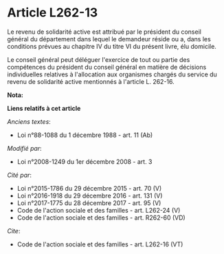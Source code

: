 # Article L262-13

Le revenu de solidarité active est attribué par le président du conseil général du département dans lequel le demandeur
réside ou a, dans les conditions prévues au chapitre IV du titre VI du présent livre, élu domicile. 

Le conseil général peut déléguer l'exercice de tout ou partie des compétences du président du conseil général en matière de
décisions individuelles relatives à l'allocation aux organismes chargés du service du revenu de solidarité active mentionnés
à l'article L. 262-16.

**Nota:**



**Liens relatifs à cet article**

_Anciens textes_:

  - Loi n°88-1088 du 1 décembre 1988 - art. 11 (Ab)

_Modifié par_:

  - Loi n°2008-1249 du 1er décembre 2008 - art. 3

_Cité par_:

  - Loi n°2015-1786 du 29 décembre 2015 - art. 70 (V)
  - Loi n°2016-1918 du 29 décembre 2016 - art. 131 (V)
  - Loi n°2017-1775 du 28 décembre 2017 - art. 95 (V)
  - Code de l'action sociale et des familles - art. L262-24 (V)
  - Code de l'action sociale et des familles - art. R262-60 (VD)

_Cite_:

  - Code de l'action sociale et des familles - art. L262-16 (VT)
